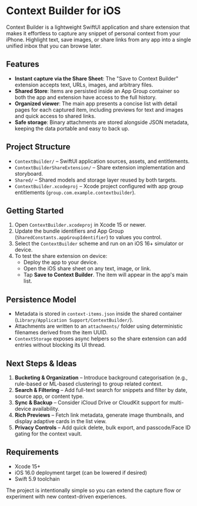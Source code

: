 # Context Builder for iOS

Context Builder is a lightweight SwiftUI application and share extension that makes it effortless to capture any snippet of personal context from your iPhone. Highlight text, save images, or share links from any app into a single unified inbox that you can browse later.

## Features
- **Instant capture via the Share Sheet**: The "Save to Context Builder" extension accepts text, URLs, images, and arbitrary files.
- **Shared Store**: Items are persisted inside an App Group container so both the app and extension have access to the full history.
- **Organized viewer**: The main app presents a concise list with detail pages for each captured item, including previews for text and images and quick access to shared links.
- **Safe storage**: Binary attachments are stored alongside JSON metadata, keeping the data portable and easy to back up.

## Project Structure
- `ContextBuilder/` – SwiftUI application sources, assets, and entitlements.
- `ContextBuilderShareExtension/` – Share extension implementation and storyboard.
- `Shared/` – Shared models and storage layer reused by both targets.
- `ContextBuilder.xcodeproj` – Xcode project configured with app group entitlements (`group.com.example.contextbuilder`).

## Getting Started
1. Open `ContextBuilder.xcodeproj` in Xcode 15 or newer.
2. Update the bundle identifiers and App Group (`SharedConstants.appGroupIdentifier`) to values you control.
3. Select the `ContextBuilder` scheme and run on an iOS 16+ simulator or device.
4. To test the share extension on device:
   - Deploy the app to your device.
   - Open the iOS share sheet on any text, image, or link.
   - Tap **Save to Context Builder**. The item will appear in the app's main list.

## Persistence Model
- Metadata is stored in `context-items.json` inside the shared container (`Library/Application Support/ContextBuilder/`).
- Attachments are written to an `attachments/` folder using deterministic filenames derived from the item UUID.
- `ContextStorage` exposes async helpers so the share extension can add entries without blocking its UI thread.

## Next Steps & Ideas
1. **Bucketing & Organization** – Introduce background categorisation (e.g., rule-based or ML-based clustering) to group related context.
2. **Search & Filtering** – Add full-text search for snippets and filter by date, source app, or content type.
3. **Sync & Backup** – Consider iCloud Drive or CloudKit support for multi-device availability.
4. **Rich Previews** – Fetch link metadata, generate image thumbnails, and display adaptive cards in the list view.
5. **Privacy Controls** – Add quick delete, bulk export, and passcode/Face ID gating for the context vault.

## Requirements
- Xcode 15+
- iOS 16.0 deployment target (can be lowered if desired)
- Swift 5.9 toolchain

The project is intentionally simple so you can extend the capture flow or experiment with new context-driven experiences.
